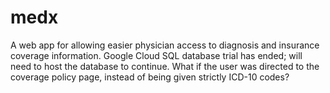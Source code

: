 # medx

A web app for allowing easier physician access to diagnosis and insurance coverage information.
Google Cloud SQL database trial has ended; will need to host the database to continue.
What if the user was directed to the coverage policy page, instead of being given strictly ICD-10 codes?
